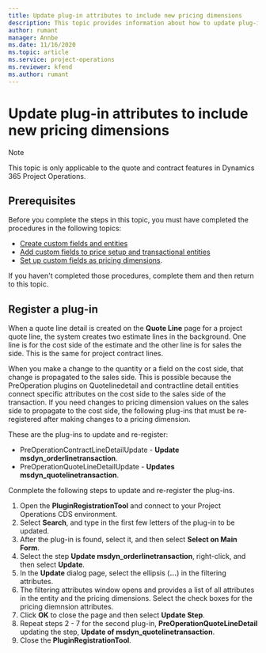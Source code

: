 ```yaml
---
title: Update plug-in attributes to include new pricing dimensions
description: This topic provides information about how to update plug-in attributes for pricing dimensions.
author: rumant
manager: Annbe
ms.date: 11/16/2020
ms.topic: article
ms.service: project-operations
ms.reviewer: kfend 
ms.author: rumant
---
```



# Update plug-in attributes to include new pricing dimensions

> [!NOTE]
> This topic is only applicable to the quote and contract features in Dynamics 365 Project Operations.

## Prerequisites
Before you complete the steps in this topic, you must have completed the procedures in the following topics:

  - [Create custom fields and entities](create-custom-fields-entities-pricing-dimensions.md) 
  - [Add custom fields to price setup and transactional entities](add-custom-fields-price-setup-transactional-entities.md)
  - [Set up custom fields as pricing dimensions](set-up-custom-fields-pricing-dimensions.md). 
  
If you haven't completed those procedures, complete them and then return to this topic.

## Register a plug-in
When a quote line detail is created on the **Quote Line** page for a project quote line, the system creates two estimate lines in the background. One line is for the cost side of the estimate and the other line is for sales the side. This is the same  for project contract lines.

When you make a change to the quantity or a field on the cost side, that change is propagated to the sales side. This is possible because the PreOperation plugins on Quotelinedetail and contractline detail entities connect specific attributes on the cost side to the sales side of the transaction. If you need changes to pricing dimension values on the sales side to propagate to the cost side, the following plug-ins that must be re-registered after making changes to a pricing dimension.

These are the plug-ins to update and re-register:

- PreOperationContractLineDetailUpdate - **Update msdyn_orderlinetransaction**.
- PreOperationQuoteLineDetailUpdate - **Updates msdyn_quotelinetransaction**.

Conmplete the following steps to update and re-register the plug-ins.

1. Open the **PluginRegistrationTool** and connect to your Project Operations CDS environment.
2. Select **Search**, and type in the first few letters of the plug-in to be updated.
3. After the plug-in is found, select it, and then select **Select on Main Form**.
4. Select the step **Update msdyn_orderlinetransaction**, right-click, and then select **Update**.
5. In the **Update** dialog page, select the ellipsis (**...**) in the filtering attributes.
6. The filtering attributes window opens and provides a list of all attributes in the entity and the pricing dimensions. Select the check boxes for the pricing diemnsion attributes.
7. Click **OK** to close the page and then select **Update Step**.
8. Repeat steps 2 - 7 for the second plug-in, **PreOperationQuoteLineDetail** updating the step, **Update of msdyn_quotelinetransaction**.
9. Close the **PluginRegistrationTool**.

